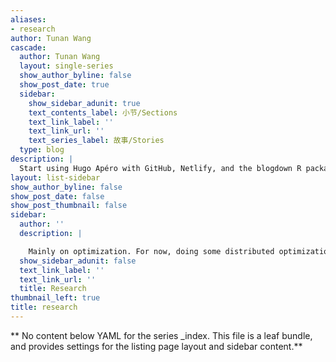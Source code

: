 ```yaml
---
aliases:
- research
author: Tunan Wang
cascade:
  author: Tunan Wang
  layout: single-series
  show_author_byline: false
  show_post_date: true
  sidebar:
    show_sidebar_adunit: true
    text_contents_label: 小节/Sections
    text_link_label: ''
    text_link_url: ''
    text_series_label: 故事/Stories
  type: blog
description: |
  Start using Hugo Apéro with GitHub, Netlify, and the blogdown R package with RStudio.
layout: list-sidebar
show_author_byline: false
show_post_date: false
show_post_thumbnail: false
sidebar:
  author: ''
  description: |

    Mainly on optimization. For now, doing some distributed optimization things with a brilliant man, [Prof. Albert](https://ioe.engin.umich.edu/people/berahas-albert-s/).
  show_sidebar_adunit: false
  text_link_label: ''
  text_link_url: ''
  title: Research
thumbnail_left: true
title: research
---
```


** No content below YAML for the series _index. This file is a leaf bundle, and provides settings for the listing page layout and sidebar content.**
